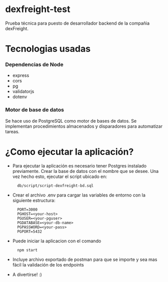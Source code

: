 # dexfreight-test
Prueba técnica para puesto de desarrollador backend de la compañia dexFreight.

# Tecnologias usadas
### Dependencias de Node
- express
- cors
- pg
- validatorjs
- dotenv

### Motor de base de datos
Se hace uso de PostgreSQL como motor de bases de datos. Se implementan procedimientos almacenados y disparadores para automatizar tareas.

# ¿Como ejecutar la aplicación?
- Para ejecutar la aplicación es necesario tener Postgres instalado previamente. Crear la base de datos con el nombre que se desee. Una vez hecho esto, ejecutar el script ubicado en:

		db/script/script-dexfreight-bd.sql
		
- Crear el archivo .env para cargar las variables de entorno con la siguiente estructura:
 
		PORT=3000
		PGHOST=<your-host>
		PGUSER=<your-pguser>
		PGDATABASE=<your-db-name>
		PGPASSWORD=<your-pass>
		PGPORT=5432
	
- Puede iniciar la aplicacion con el comando
 
		npm start
		
- Incluye archivo exportado de postman para que se importe y sea mas fácil la validación de los endpoints
- A divertirse! :)
